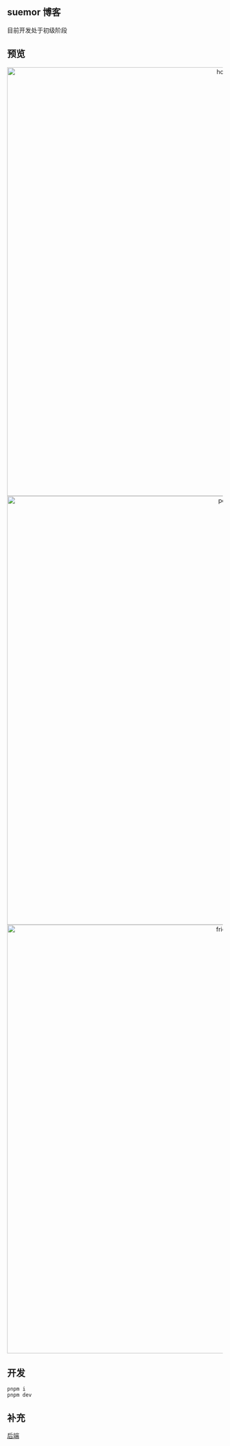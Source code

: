 ## suemor 博客 
目前开发处于初级阶段

## 预览

<p align="middle">
<img src="https://fastly.jsdelivr.net/gh/suemor233/static@main/img/suemor-home-1.jpg" width="1000" alt="home"  />
<img src="https://fastly.jsdelivr.net/gh/suemor233/static@main/img/suemor-post-1.jpg" width="1000" alt="post"  />
<img src="https://fastly.jsdelivr.net/gh/suemor233/static@main/img/friends2-1.jpg" width="1000" alt="friend"  />
</p>

## 开发
```
pnpm i
pnpm dev
```

## 补充

[后端](https://github.com/suemor233/suemor-core) 


